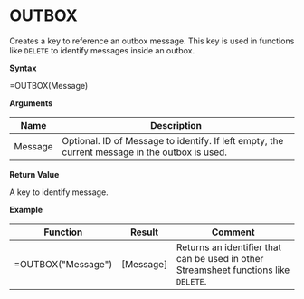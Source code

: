 # OUTBOX

Creates a key to reference an outbox message. This key is used in
functions like `DELETE` to identify messages inside an outbox.

**Syntax**

=OUTBOX(Message)

**Arguments**

| Name    | Description                                                                                    |
|---------|------------------------------------------------------------------------------------------------|
| Message | Optional. ID of Message to identify. If left empty, the current message in the outbox is used. |

**Return Value**

A key to identify message.

**Example**

| Function           | Result      | Comment                                                                              |
|--------------------|-------------|--------------------------------------------------------------------------------------|
| =OUTBOX("Message") | \[Message\] | Returns an identifier that can be used in other Streamsheet functions like `DELETE`. |
